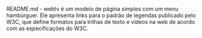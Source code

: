 README.md - 
webtv é um modelo de página simples com um menu hambúrguer. Ele apresenta links para o padrão de legendas publicado pelo W3C, que 
define formatos para trilhas de texto e vídeos na web de acordo com as especificações do W3C.
